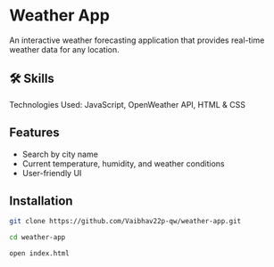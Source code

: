 

# Weather App

An interactive weather forecasting application that provides real-time weather data for any location.

## 🛠 Skills
Technologies Used: JavaScript, OpenWeather API, HTML & CSS


## Features

- Search by city name
- Current temperature, humidity, and weather conditions
- User-friendly UI

## Installation


```bash
git clone https://github.com/Vaibhav22p-qw/weather-app.git

cd weather-app

open index.html
```
    

